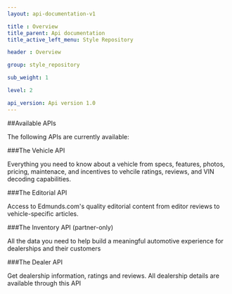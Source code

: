 ```yaml
---
layout: api-documentation-v1

title : Overview
title_parent: Api documentation
title_active_left_menu: Style Repository

header : Overview

group: style_repository

sub_weight: 1

level: 2

api_version: Api version 1.0
---
```



##Available APIs

The following APIs are currently available:


###The Vehicle API

Everything you need to know about a vehicle from specs, features, photos, pricing, maintenace, and incentives to vehcile ratings, reviews, and VIN decoding capabilities. 


###The Editorial API

Access to Edmunds.com's quality editorial content from editor reviews to vehicle-specific articles.


###The Inventory API (partner-only)

All the data you need to help build a meaningful automotive experience for dealerships and their customers



###The Dealer API

Get dealership information, ratings and reviews. All dealership details are available through this API